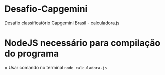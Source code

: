 # Desafio-Capgemini
Desafio classificatório Capgemini Brasil - calculadora.js

# NodeJS necessário para compilação do programa
 = Usar comando no terminal 
``` node calculadora.js ```
